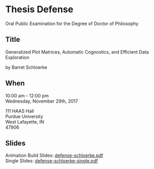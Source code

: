 # Thesis Defense

Oral Public Examination for the Degree of Doctor of Philosophy

## Title

Generalized Plot Matrices, Automatic Cognostics, and Efficient Data Exploration

by Barret Schloerke

## When

10:00 am - 12:00 pm<br/>
Wednesday, November 29th, 2017<br/>

111 HAAS Hall<br/>
Purdue University<br/>
West Lafayette, IN<br/>
47906


## Slides

Animation Build Slides: [defense-schloerke.pdf](https://github.com/schloerke/defense-schloerke/blob/master/defense-schloerke.pdf)
<br/>
Single Slides: [defense-schloerke-single.pdf](https://github.com/schloerke/defense-schloerke/blob/master/defense-schloerke-single.pdf)
